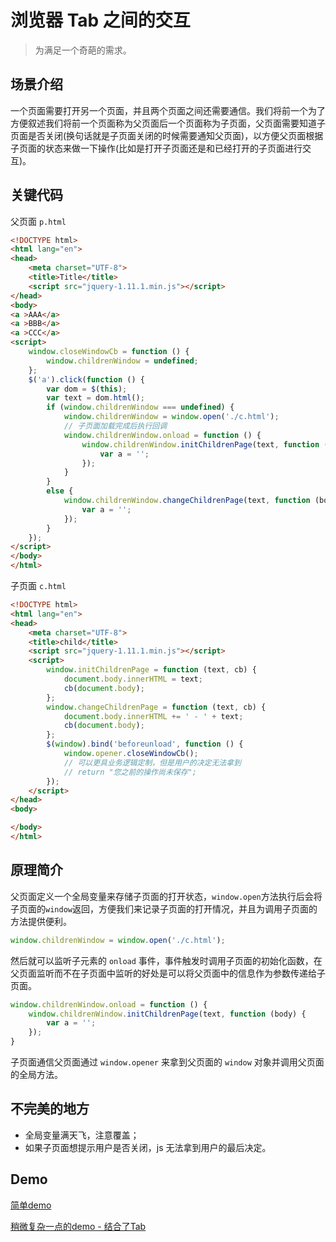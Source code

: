 # 浏览器 Tab 之间的交互

> 为满足一个奇葩的需求。

## 场景介绍

一个页面需要打开另一个页面，并且两个页面之间还需要通信。我们将前一个为了方便叙述我们将前一个页面称为父页面后一个页面称为子页面，父页面需要知道子页面是否关闭(换句话就是子页面关闭的时候需要通知父页面)，以方便父页面根据子页面的状态来做一下操作(比如是打开子页面还是和已经打开的子页面进行交互)。

## 关键代码

父页面 `p.html`

```html
<!DOCTYPE html>
<html lang="en">
<head>
    <meta charset="UTF-8">
    <title>Title</title>
    <script src="jquery-1.11.1.min.js"></script>
</head>
<body>
<a >AAA</a>
<a >BBB</a>
<a >CCC</a>
<script>
    window.closeWindowCb = function () {
        window.childrenWindow = undefined;
    };
    $('a').click(function () {
        var dom = $(this);
        var text = dom.html();
        if (window.childrenWindow === undefined) {
            window.childrenWindow = window.open('./c.html');
            // 子页面加载完成后执行回调
            window.childrenWindow.onload = function () {
                window.childrenWindow.initChildrenPage(text, function (body) {
                    var a = '';
                });
            }
        }
        else {
            window.childrenWindow.changeChildrenPage(text, function (body) {
                var a = '';
            });
        }
    });
</script>
</body>
</html>
```

子页面 `c.html`

```html
<!DOCTYPE html>
<html lang="en">
<head>
    <meta charset="UTF-8">
    <title>child</title>
    <script src="jquery-1.11.1.min.js"></script>
    <script>
        window.initChildrenPage = function (text, cb) {
            document.body.innerHTML = text;
            cb(document.body);
        };
        window.changeChildrenPage = function (text, cb) {
            document.body.innerHTML += ' - ' + text;
            cb(document.body);
        };
        $(window).bind('beforeunload', function () {
            window.opener.closeWindowCb();
            // 可以更具业务逻辑定制，但是用户的决定无法拿到
            // return "您之前的操作尚未保存";
        });
    </script>
</head>
<body>

</body>
</html>
```

## 原理简介
    
父页面定义一个全局变量来存储子页面的打开状态，`window.open`方法执行后会将子页面的`window`返回，方便我们来记录子页面的打开情况，并且为调用子页面的方法提供便利。

```js
window.childrenWindow = window.open('./c.html');
```

然后就可以监听子元素的 `onload` 事件，事件触发时调用子页面的初始化函数，在父页面监听而不在子页面中监听的好处是可以将父页面中的信息作为参数传递给子页面。

```js
window.childrenWindow.onload = function () {
    window.childrenWindow.initChildrenPage(text, function (body) {
        var a = '';
    });
}
```

子页面通信父页面通过 `window.opener` 来拿到父页面的 `window` 对象并调用父页面的全局方法。

## 不完美的地方
    
- 全局变量满天飞，注意覆盖；
- 如果子页面想提示用户是否关闭，js 无法拿到用户的最后决定。

## Demo

[简单demo](/articles/browser-tab/demo/p.html)

[稍微复杂一点的demo - 结合了Tab](/articles/browser-tab/demo/tab-p.html)
